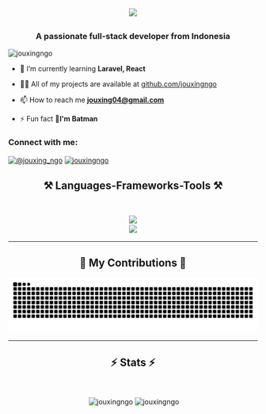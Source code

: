 <h1 align="center">
   <img src="https://readme-typing-svg.herokuapp.com/?font=Righteous&size=30&center=true&vCenter=true&width=500&height=70&duration=4000&lines=Hi+There!+👋;+I'm+Jouxing+Ngo!;" />
</h1>  

<h3 align="center">A passionate full-stack developer from Indonesia</h3>

<p align="left"> <img src="https://komarev.com/ghpvc/?username=jouxingngo&label=Profile%20views&color=0e75b6&style=flat" alt="jouxingngo" /> </p>

- 🌱 I’m currently learning **Laravel, React**

- 👨‍💻 All of my projects are available at [github.com/jouxingngo](https://github.com/jouxingngo)

- 📫 How to reach me **jouxing04@gmail.com**

- ⚡ Fun fact **🦇I'm Batman**

<h3 align="left">Connect with me:</h3>
<p align="left">
<a href="https://instagram.com/@jouxing_ngo" target="blank"><img align="center" src="https://raw.githubusercontent.com/rahuldkjain/github-profile-readme-generator/master/src/images/icons/Social/instagram.svg" alt="@jouxing_ngo" height="30" width="40" /></a>
  <a href="https://github.com/jouxingngo" target="blank">
  <img align="center" src="https://raw.githubusercontent.com/rahuldkjain/github-profile-readme-generator/master/src/images/icons/Social/github.svg" alt="jouxingngo" height="30" width="40" />
</a>
</p>

<h2 align="center">⚒️ Languages-Frameworks-Tools ⚒️</h2>
<br/>
<p align="center">
<img src="https://skillicons.dev/icons?i=bootstrap,css,git,html,javascript,laravel" />
   <br/>
<img src="https://skillicons.dev/icons?i=mysql,php,tailwind,vscode" />
</p>

<hr/>

<div align="center">
  <h2>🐍 My Contributions 🐍</h2>
   <img src="https://raw.githubusercontent.com/jouxingngo/jouxingngo/output/snake.svg" alt="Snake animation" />
</div>

<hr/>

<h2 align="center">⚡ Stats ⚡</h2>
<br/>
<p align="center">
  &nbsp;<img align="center" src="https://github-readme-stats.vercel.app/api?username=jouxingngo&show_icons=true&locale=en&theme=dark" alt="jouxingngo" width="400" height="200" />
  <img align="center" src="https://github-readme-streak-stats.herokuapp.com/?user=jouxingngo&theme=dark" alt="jouxingngo" width="420" height="200" />
</p>
<br>





